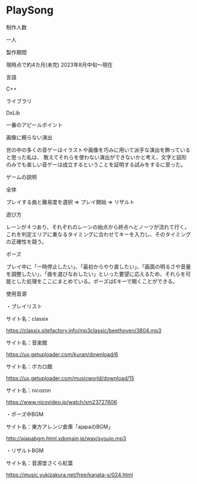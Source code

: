 # PlaySong

制作人数

一人

製作期間 

現時点で約4カ月(未完)
2023年8月中旬～現在


言語

C++


ライブラリ

DxLib


一番のアピールポイント

画像に頼らない演出

世の中の多くの音ゲーはイラストや画像を巧みに用いて派手な演出を飾っていると思った私は、
敢えてそれらを使わない演出ができないかと考え、文字と図形のみでも楽しい音ゲーは成立するということを証明する試みをするに至った。

ゲームの説明

全体

プレイする曲と難易度を選択 ⇒ プレイ開始 ⇒ リザルト 

遊び方

レーンが４つあり、それぞれのレーンの始点から終点へとノーツが流れて行く。これを判定エリアに重なるタイミングに合わせてキーを入力し、そのタイミングの正確性を競う。

ポーズ

プレイ中に「一時停止したい」、「最初からやり直したい」、「画面の明るさや音量を調整したい」、「曲を選びなおしたい」といった要望に応えるため、それらを可能とした処理をここにまとめている。ポーズはEキーで開くことができる。


使用音源

・プレイリスト

サイト名：classix

https://classix.sitefactory.info/mp3classic/beethoven/3804.mp3

サイト名：音楽館 

https://ux.getuploader.com/kuran/download/6

サイト名：ボカロ館

https://ux.getuploader.com/musicworld/download/15

サイト名：nicozon

https://www.nicovideo.jp/watch/sm23727606


・ポーズ中BGM

サイト名：東方アレンジ倉庫「ajapaのBGM」

http://ajapabgm.html.xdomain.jp/wav/syoujo.mp3


・リザルトBGM

サイト名：音源堂さくら紅葉

https://music.yukizakura.net/free/kanata-s/024.html
